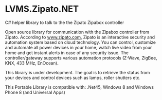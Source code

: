 # LVMS.Zipato.NET
C# helper library to talk to the the Zipato Zipabox controller

Open source library for communication with the Zipabox controller from Zipato. 
According to www.zipato.com, Zipato is an interactive security and automation system based on cloud technology. You can control, customize and automate all power devices in your home, watch live video from your home and get instant alerts in case of any security issue. The controller/gateway supports various automation protocols (Z-Wave, ZigBee, KNX, 433 MHz, EnOcean).

This library is under development. The goal is to retrieve the status from your devices and control devices such
as lamps,  roller shutters etc.

This Portable Library is compatible with: .Net45, Windows 8 and Windows Phone 8 (and Universal Apps)
